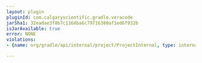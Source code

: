 ```yaml
---
layout: plugin
pluginId: com.calgaryscientific.gradle.veracode
jarSha1: 32eadae3f8b7c116dba6c79716380af1ed6f932b
isJarAvailable: true
error: NONE
violations:
- {name: org/gradle/api/internal/project/ProjectInternal, type: internal-api-usage}

---
```

